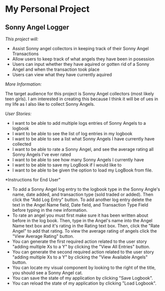 # My Personal Project

## Sonny Angel Logger

*This project will:*
- Assist Sonny angel collectors in keeping track of their Sonny Angel Transactions
- Allow users to keep track of what angels they have been in posession
- Users can input whether they have aquired or gotten rid of a Sonny Angel and when the transaction took place
- Users can view what they have currently aquired


*More Information:*

The target audience for this project is Sonny Angel collectors (most likely teen girls). I am interested in creating this because I think it will be of ues in my life as I also like to collect Sonny Angels. 

*User Stories:*

- I want to be able to add multiple logs entries of Sonny Angels to a logbook
- I want to be able to see the list of log entries in my logbook
- I want to be able to see a list what Sonny Angels I have currently have collected
- I want to be able to rate a Sonny Angel, and see the average rating all Sonny Angels I've ever rated
- I want to be able to see how many Sonny Angels I currently have 
- I want to be able to save my LogBook if I would like to
- I want to be able to be given the option to load my LogBook from file.

*Instructions for End User"

- To add a Sonny Angel log entry to the logbook type in the Sonny Angle's name, date added, and transaction type (sold traded or added). Then click the "Add Log Entry" button. To add another log entry delete the text in the Angel Name field, Date field, and Transaction Type Field before typing in the new information. 
- To rate an angel you must first make sure it has been written about before in the log book. Then, type in the Angel's name into the Angel Name text box and it's rating in the Rating text box. Then, click the "Rate Angel" to add that rating. To view the average rating of angels click the "View Average Rating" button. 
- You can generate the first required action related to the user story "adding multiple Xs to a Y" by clicking the "View All Entries" button.
- You can generate the second required action related to the user story "adding multiple Xs to a Y" by clicking the "View Available Angels" button.
- You can locate my visual component by looking to the right of the title, you should see a Sonny Angel cat. 
- You can save the state of my application by clicking "Save Logbook".
- You can reload the state of my application by clicking "Load Logbook".